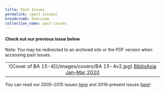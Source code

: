```yaml
---
title: Past Issues
permalink: /past-issues/
breadcrumb: Overview
collection_name: past-issues
---
```

#### Check out our previous issue below
Note: You may be redirected to an archived site or the PDF version when accessing past issues. 

|                                                              |
| :----------------------------------------------------------: |
| ![Cover of BA 15-4](/images/covers/BA 15-4v2.jpg) [BiblioAsia Jan–Mar 2020](http://www.nlb.gov.sg/biblioasia/category/vol-15-issue-4/) |

You can read our 2005–2015 issues [here](/past-issues/2005-2015) and 2016–present issues [here](/past-issues/2016-present)!


